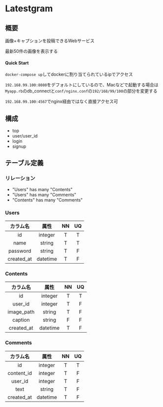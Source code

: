 # Latestgram

## 概要
画像+キャプションを投稿できるWebサービス

最新50件の画像を表示する

#### Quick Start
`docker-compose up`してdockerに割り当てられているipでアクセス

`192.168.99.100:8080`をデフォルトにしているので、Macなどで起動する場合は`Myapp.rb`のdb_connectと`conf/nginx.conf`の`192/168/99/100`の部分を変更する

`192.168.99.100:4567`でnginx経由ではなく直接アクセス可

## 構成
* top
* user/user_id
* login
* signup

## テーブル定義
### リレーション
* "Users" has many "Contents" 
* "Users" has many "Comments"
* "Contents" has many "Comments"

### Users
|カラム名|属性|NN|UQ|
|:--:|:--:|:--:|:--:|
|id|integer|T|T|
|name|string|T|T|
|password|string|T|F|
|created_at|datetime|T|F|

### Contents
|カラム名|属性|NN|UQ|
|:--:|:--:|:--:|:--:|
|id|integer|T|T|
|user_id|integer|T|F|
|image_path|string|T|F|
|caption|string|F|F|
|created_at|datetime|T|F|

### Comments
|カラム名|属性|NN|UQ|
|:--:|:--:|:--:|:--:|
|id|integer|T|T|
|content_id|integer|T|F|
|user_id|integer|T|F|
|text|string|T|F|
|created_at|datetime|T|F|
